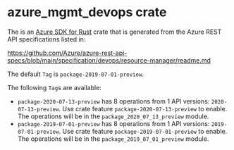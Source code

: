 # azure_mgmt_devops crate

The is an [Azure SDK for Rust](https://github.com/Azure/azure-sdk-for-rust) crate that is generated from the Azure REST API specifications listed in:

https://github.com/Azure/azure-rest-api-specs/blob/main/specification/devops/resource-manager/readme.md

The default `Tag` is `package-2019-07-01-preview`.

The following `Tag`s are available:

- `package-2020-07-13-preview` has 8 operations from 1 API versions: `2020-07-13-preview`. Use crate feature `package-2020-07-13-preview` to enable. The operations will be in the `package_2020_07_13_preview` module.
- `package-2019-07-01-preview` has 8 operations from 1 API versions: `2019-07-01-preview`. Use crate feature `package-2019-07-01-preview` to enable. The operations will be in the `package_2019_07_01_preview` module.